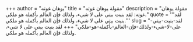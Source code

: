 +++
author = "يوهان غوته"
title = "مقولة يوهان غوته"
description = "مقولة يوهان غوته: لقد بنيت بيتي على لا شيء، ولذلك فإن العالم بأكمله هو ملكي."
quote = '''لقد بنيت بيتي على لا شيء، ولذلك فإن العالم بأكمله هو ملكي.'''
slug = "لقد-بنيت-بيتي-على-لا-شيء-ولذلك-فإن-العالم-بأكمله-هو-ملكي"
+++
لقد بنيت بيتي على لا شيء، ولذلك فإن العالم بأكمله هو ملكي.
